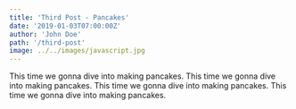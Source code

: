 ```yaml
---
title: 'Third Post - Pancakes'
date: '2019-01-03T07:00:00Z'
author: 'John Doe'
path: '/third-post'
image: ../../images/javascript.jpg
---
```


This time we gonna dive into making pancakes. This time we gonna dive into making pancakes. This time we gonna dive into making pancakes. This time we gonna dive into making pancakes.
